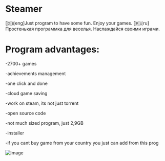 # Steamer
[🇬🇧eng]Just program to have some fun. Enjoy your games.
[🇷🇺ru] Простенькая программка для веселья. Наслаждайся своими играми.
# Program advantages:

-2700+ games

-achievements management 

-one click and done

-cloud game saving

-work on steam, its not just torrent

-open source code

-not much sized program, just 2,9GB

-installer 

-if you cant buy game from your country you just can add from this prog

![image](https://github.com/user-attachments/assets/a5f0b04d-e83a-4b41-8ab8-f00d5d61800c)
